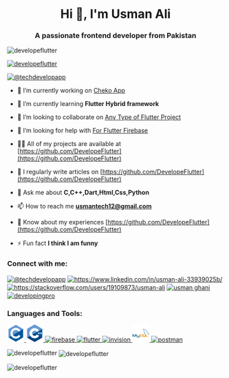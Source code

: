 <h1 align="center">Hi 👋, I'm Usman Ali</h1>
<h3 align="center">A passionate frontend developer from Pakistan</h3>

<p align="left"> <img src="https://komarev.com/ghpvc/?username=developeflutter&label=Profile%20views&color=0e75b6&style=flat" alt="developeflutter" /> </p>

<p align="left"> <a href="https://github.com/ryo-ma/github-profile-trophy"><img src="https://github-profile-trophy.vercel.app/?username=developeflutter" alt="developeflutter" /></a> </p>

<p align="left"> <a href="https://twitter.com/@techdevelopapp" target="blank"><img src="https://img.shields.io/twitter/follow/@techdevelopapp?logo=twitter&style=for-the-badge" alt="@techdevelopapp" /></a> </p>

- 🔭 I’m currently working on [Cheko App](https://github.com/DevelopeFlutter)

- 🌱 I’m currently learning **Flutter Hybrid framework**

- 👯 I’m looking to collaborate on [Any Type of Flutter Project](https://github.com/DevelopeFlutter)

- 🤝 I’m looking for help with [For Flutter Firebase](https://github.com/DevelopeFlutter)

- 👨‍💻 All of my projects are available at [https://github.com/DevelopeFlutter](https://github.com/DevelopeFlutter)

- 📝 I regularly write articles on [https://github.com/DevelopeFlutter](https://github.com/DevelopeFlutter)

- 💬 Ask me about **C,C++,Dart,Html,Css,Python**

- 📫 How to reach me **usmantech12@gmail.com**

- 📄 Know about my experiences [https://github.com/DevelopeFlutter](https://github.com/DevelopeFlutter)

- ⚡ Fun fact **I think I am funny**

<h3 align="left">Connect with me:</h3>
<p align="left">
<a href="https://twitter.com/@techdevelopapp" target="blank"><img align="center" src="https://raw.githubusercontent.com/rahuldkjain/github-profile-readme-generator/master/src/images/icons/Social/twitter.svg" alt="@techdevelopapp" height="30" width="40" /></a>
<a href="https://www.linkedin.com/in/usman-ali-a62440222" target="blank"><img align="center" src="https://raw.githubusercontent.com/rahuldkjain/github-profile-readme-generator/master/src/images/icons/Social/linked-in-alt.svg" alt="https://www.linkedin.com/in/usman-ali-33939025b/" height="30" width="40" /></a>
<a href="https://stackoverflow.com/users/https://stackoverflow.com/users/19109873/usman-ali" target="blank"><img align="center" src="https://raw.githubusercontent.com/rahuldkjain/github-profile-readme-generator/master/src/images/icons/Social/stack-overflow.svg" alt="https://stackoverflow.com/users/19109873/usman-ali" height="30" width="40" /></a>
<a href="https://fb.com/usman ghani" target="blank"><img align="center" src="https://raw.githubusercontent.com/rahuldkjain/github-profile-readme-generator/master/src/images/icons/Social/facebook.svg" alt="usman ghani" height="30" width="40" /></a>
<a href="https://instagram.com/developingpro" target="blank"><img align="center" src="https://raw.githubusercontent.com/rahuldkjain/github-profile-readme-generator/master/src/images/icons/Social/instagram.svg" alt="developingpro" height="30" width="40" /></a>
</p>

<h3 align="left">Languages and Tools:</h3>
<p align="left"> <a href="https://www.cprogramming.com/" target="_blank" rel="noreferrer"> <img src="https://raw.githubusercontent.com/devicons/devicon/master/icons/c/c-original.svg" alt="c" width="40" height="40"/> </a> <a href="https://www.w3schools.com/cpp/" target="_blank" rel="noreferrer"> <img src="https://raw.githubusercontent.com/devicons/devicon/master/icons/cplusplus/cplusplus-original.svg" alt="cplusplus" width="40" height="40"/> </a> <a href="https://firebase.google.com/" target="_blank" rel="noreferrer"> <img src="https://www.vectorlogo.zone/logos/firebase/firebase-icon.svg" alt="firebase" width="40" height="40"/> </a> <a href="https://flutter.dev" target="_blank" rel="noreferrer"> <img src="https://www.vectorlogo.zone/logos/flutterio/flutterio-icon.svg" alt="flutter" width="40" height="40"/> </a> <a href="https://www.invisionapp.com/" target="_blank" rel="noreferrer"> <img src="https://www.vectorlogo.zone/logos/invisionapp/invisionapp-icon.svg" alt="invision" width="40" height="40"/> </a> <a href="https://www.mysql.com/" target="_blank" rel="noreferrer"> <img src="https://raw.githubusercontent.com/devicons/devicon/master/icons/mysql/mysql-original-wordmark.svg" alt="mysql" width="40" height="40"/> </a> <a href="https://postman.com" target="_blank" rel="noreferrer"> <img src="https://www.vectorlogo.zone/logos/getpostman/getpostman-icon.svg" alt="postman" width="40" height="40"/> </a> </p>

<p><img align="left" src="https://github-readme-stats.vercel.app/api/top-langs?username=developeflutter&show_icons=true&locale=en&layout=compact" alt="developeflutter" /></p>

<p>&nbsp;<img align="center" src="https://github-readme-stats.vercel.app/api?username=developeflutter&show_icons=true&locale=en" alt="developeflutter" /></p>

<p><img align="center" src="https://github-readme-streak-stats.herokuapp.com/?user=developeflutter&" alt="developeflutter" /></p>

